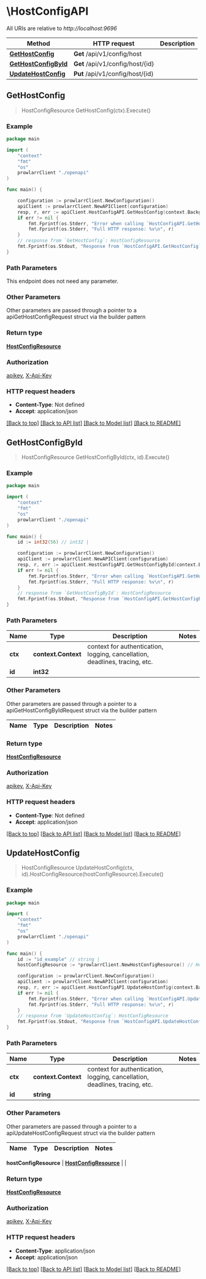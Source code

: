 # \HostConfigAPI

All URIs are relative to *http://localhost:9696*

Method | HTTP request | Description
------------- | ------------- | -------------
[**GetHostConfig**](HostConfigAPI.md#GetHostConfig) | **Get** /api/v1/config/host | 
[**GetHostConfigById**](HostConfigAPI.md#GetHostConfigById) | **Get** /api/v1/config/host/{id} | 
[**UpdateHostConfig**](HostConfigAPI.md#UpdateHostConfig) | **Put** /api/v1/config/host/{id} | 



## GetHostConfig

> HostConfigResource GetHostConfig(ctx).Execute()



### Example

```go
package main

import (
    "context"
    "fmt"
    "os"
    prowlarrClient "./openapi"
)

func main() {

    configuration := prowlarrClient.NewConfiguration()
    apiClient := prowlarrClient.NewAPIClient(configuration)
    resp, r, err := apiClient.HostConfigAPI.GetHostConfig(context.Background()).Execute()
    if err != nil {
        fmt.Fprintf(os.Stderr, "Error when calling `HostConfigAPI.GetHostConfig``: %v\n", err)
        fmt.Fprintf(os.Stderr, "Full HTTP response: %v\n", r)
    }
    // response from `GetHostConfig`: HostConfigResource
    fmt.Fprintf(os.Stdout, "Response from `HostConfigAPI.GetHostConfig`: %v\n", resp)
}
```

### Path Parameters

This endpoint does not need any parameter.

### Other Parameters

Other parameters are passed through a pointer to a apiGetHostConfigRequest struct via the builder pattern


### Return type

[**HostConfigResource**](HostConfigResource.md)

### Authorization

[apikey](../README.md#apikey), [X-Api-Key](../README.md#X-Api-Key)

### HTTP request headers

- **Content-Type**: Not defined
- **Accept**: application/json

[[Back to top]](#) [[Back to API list]](../README.md#documentation-for-api-endpoints)
[[Back to Model list]](../README.md#documentation-for-models)
[[Back to README]](../README.md)


## GetHostConfigById

> HostConfigResource GetHostConfigById(ctx, id).Execute()



### Example

```go
package main

import (
    "context"
    "fmt"
    "os"
    prowlarrClient "./openapi"
)

func main() {
    id := int32(56) // int32 | 

    configuration := prowlarrClient.NewConfiguration()
    apiClient := prowlarrClient.NewAPIClient(configuration)
    resp, r, err := apiClient.HostConfigAPI.GetHostConfigById(context.Background(), id).Execute()
    if err != nil {
        fmt.Fprintf(os.Stderr, "Error when calling `HostConfigAPI.GetHostConfigById``: %v\n", err)
        fmt.Fprintf(os.Stderr, "Full HTTP response: %v\n", r)
    }
    // response from `GetHostConfigById`: HostConfigResource
    fmt.Fprintf(os.Stdout, "Response from `HostConfigAPI.GetHostConfigById`: %v\n", resp)
}
```

### Path Parameters


Name | Type | Description  | Notes
------------- | ------------- | ------------- | -------------
**ctx** | **context.Context** | context for authentication, logging, cancellation, deadlines, tracing, etc.
**id** | **int32** |  | 

### Other Parameters

Other parameters are passed through a pointer to a apiGetHostConfigByIdRequest struct via the builder pattern


Name | Type | Description  | Notes
------------- | ------------- | ------------- | -------------


### Return type

[**HostConfigResource**](HostConfigResource.md)

### Authorization

[apikey](../README.md#apikey), [X-Api-Key](../README.md#X-Api-Key)

### HTTP request headers

- **Content-Type**: Not defined
- **Accept**: application/json

[[Back to top]](#) [[Back to API list]](../README.md#documentation-for-api-endpoints)
[[Back to Model list]](../README.md#documentation-for-models)
[[Back to README]](../README.md)


## UpdateHostConfig

> HostConfigResource UpdateHostConfig(ctx, id).HostConfigResource(hostConfigResource).Execute()



### Example

```go
package main

import (
    "context"
    "fmt"
    "os"
    prowlarrClient "./openapi"
)

func main() {
    id := "id_example" // string | 
    hostConfigResource := *prowlarrClient.NewHostConfigResource() // HostConfigResource |  (optional)

    configuration := prowlarrClient.NewConfiguration()
    apiClient := prowlarrClient.NewAPIClient(configuration)
    resp, r, err := apiClient.HostConfigAPI.UpdateHostConfig(context.Background(), id).HostConfigResource(hostConfigResource).Execute()
    if err != nil {
        fmt.Fprintf(os.Stderr, "Error when calling `HostConfigAPI.UpdateHostConfig``: %v\n", err)
        fmt.Fprintf(os.Stderr, "Full HTTP response: %v\n", r)
    }
    // response from `UpdateHostConfig`: HostConfigResource
    fmt.Fprintf(os.Stdout, "Response from `HostConfigAPI.UpdateHostConfig`: %v\n", resp)
}
```

### Path Parameters


Name | Type | Description  | Notes
------------- | ------------- | ------------- | -------------
**ctx** | **context.Context** | context for authentication, logging, cancellation, deadlines, tracing, etc.
**id** | **string** |  | 

### Other Parameters

Other parameters are passed through a pointer to a apiUpdateHostConfigRequest struct via the builder pattern


Name | Type | Description  | Notes
------------- | ------------- | ------------- | -------------

 **hostConfigResource** | [**HostConfigResource**](HostConfigResource.md) |  | 

### Return type

[**HostConfigResource**](HostConfigResource.md)

### Authorization

[apikey](../README.md#apikey), [X-Api-Key](../README.md#X-Api-Key)

### HTTP request headers

- **Content-Type**: application/json
- **Accept**: application/json

[[Back to top]](#) [[Back to API list]](../README.md#documentation-for-api-endpoints)
[[Back to Model list]](../README.md#documentation-for-models)
[[Back to README]](../README.md)

